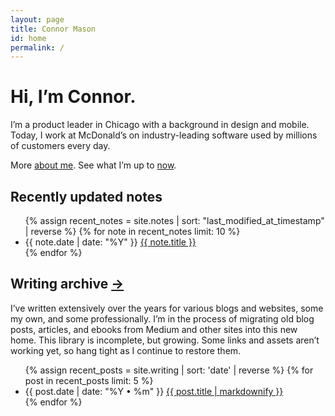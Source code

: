 ```yaml
---
layout: page
title: Connor Mason
id: home
permalink: /
---
```

# Hi, I’m Connor.

I’m a product leader in Chicago with a background in design and mobile. Today, I work at McDonald’s on industry-leading software used by millions of customers every day.

More [about me](/about). See what I’m up to [now](/now).

## Recently updated notes

<ul>
  {% assign recent_notes = site.notes | sort: "last_modified_at_timestamp" | reverse %}
  {% for note in recent_notes limit: 10 %}
    <li>
      <span class="date-label">{{ note.date | date: "%Y" }}</span> <a href="{{ site.baseurl }}{{ note.url }}">{{ note.title }}</a>
    </li>
  {% endfor %}
</ul>

## Writing archive <a href="/writing">→</a>

I’ve written extensively over the years for various blogs and websites, some my own, and some professionally. I’m in the process of migrating old blog posts, articles, and ebooks from Medium and other sites into this new home. This library is incomplete, but growing. Some links and assets aren’t working yet, so hang tight as I continue to restore them.

<ul>
  {% assign recent_posts = site.writing | sort: 'date' | reverse %}
  {% for post in recent_posts limit: 5 %}
    <li>
      <span class="date-label">{{ post.date | date: "%Y • %m" }}</span> <a href="{{ site.baseurl }}{{ post.url }}">{{ post.title | markdownify }}</a>
    </li>
  {% endfor %}
</ul>